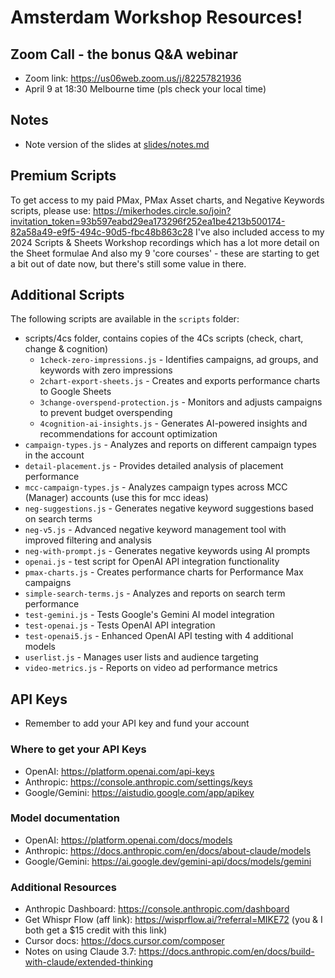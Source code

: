 # Amsterdam Workshop Resources!

## Zoom Call - the bonus Q&A webinar
- Zoom link: https://us06web.zoom.us/j/82257821936
- April 9 at 18:30 Melbourne time (pls check your local time)

## Notes
- Note version of the slides at [slides/notes.md](slides/notes.md)

## Premium Scripts
To get access to my paid PMax, PMax Asset charts, and Negative Keywords scripts, please use:
https://mikerhodes.circle.so/join?invitation_token=93b597eabd29ea173296f252ea1be4213b500174-82a58a49-e9f5-494c-90d5-fbc48b863c28
I've also included access to my 2024 Scripts & Sheets Workshop recordings which has a lot more detail on the Sheet formulae
And also my 9 'core courses' - these are starting to get a bit out of date now, but there's still some value in there.

## Additional Scripts
The following scripts are available in the `scripts` folder:

- scripts/4cs folder, contains copies of the 4Cs scripts (check, chart, change & cognition)
  - `1check-zero-impressions.js` - Identifies campaigns, ad groups, and keywords with zero impressions
  - `2chart-export-sheets.js` - Creates and exports performance charts to Google Sheets
  - `3change-overspend-protection.js` - Monitors and adjusts campaigns to prevent budget overspending
  - `4cognition-ai-insights.js` - Generates AI-powered insights and recommendations for account optimization
- `campaign-types.js` - Analyzes and reports on different campaign types in the account
- `detail-placement.js` - Provides detailed analysis of placement performance
- `mcc-campaign-types.js` - Analyzes campaign types across MCC (Manager) accounts (use this for mcc ideas)
- `neg-suggestions.js` - Generates negative keyword suggestions based on search terms
- `neg-v5.js` - Advanced negative keyword management tool with improved filtering and analysis
- `neg-with-prompt.js` - Generates negative keywords using AI prompts
- `openai.js` - test script for OpenAI API integration functionality
- `pmax-charts.js` - Creates performance charts for Performance Max campaigns
- `simple-search-terms.js` - Analyzes and reports on search term performance
- `test-gemini.js` - Tests Google's Gemini AI model integration
- `test-openai.js` - Tests OpenAI API integration
- `test-openai5.js` - Enhanced OpenAI API testing with 4 additional models
- `userlist.js` - Manages user lists and audience targeting
- `video-metrics.js` - Reports on video ad performance metrics 

## API Keys
- Remember to add your API key and fund your account

### Where to get your API Keys
- OpenAI: https://platform.openai.com/api-keys
- Anthropic: https://console.anthropic.com/settings/keys
- Google/Gemini: https://aistudio.google.com/app/apikey

### Model documentation
- OpenAI: https://platform.openai.com/docs/models
- Anthropic: https://docs.anthropic.com/en/docs/about-claude/models
- Google/Gemini: https://ai.google.dev/gemini-api/docs/models/gemini

### Additional Resources
- Anthropic Dashboard: https://console.anthropic.com/dashboard
- Get Whispr Flow (aff link): https://wisprflow.ai/?referral=MIKE72 (you & I both get a $15 credit with this link)
- Cursor docs: https://docs.cursor.com/composer
- Notes on using Claude 3.7: https://docs.anthropic.com/en/docs/build-with-claude/extended-thinking

